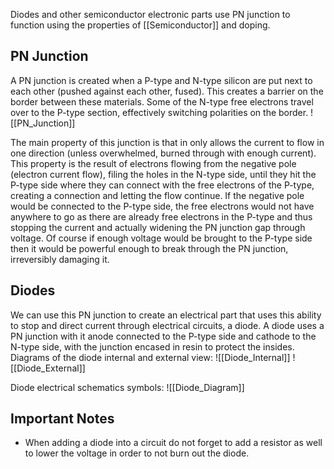 Diodes and other semiconductor electronic parts use PN junction to function using the properties of [[Semiconductor]] and doping.
## PN Junction
A PN junction is created when a P-type and N-type silicon are put next to each other (pushed against each other, fused). This creates a barrier on the border between these materials. Some of the N-type free electrons travel over to the P-type section, effectively switching polarities on the border.
![[PN_Junction]]

The main property of this junction is that in only allows the current to flow in one direction (unless overwhelmed, burned through with enough current). This property is the result of electrons flowing from the negative pole (electron current flow), filing the holes in the N-type side, until they hit the P-type side where they can connect with the free electrons of the P-type, creating a connection and letting the flow continue. If the negative pole would be connected to the P-type side, the free electrons would not have anywhere to go as there are already free electrons in the P-type and thus stopping the current and actually widening the PN junction gap through voltage. Of course if enough voltage would be brought to the P-type side then it would be powerful enough to break through the PN junction, irreversibly damaging it.

## Diodes
We can use this PN junction to create an electrical part that uses this ability to stop and direct current through electrical circuits, a diode. A diode uses a PN junction with it anode connected to the P-type side and cathode to the N-type side, with the junction encased in resin to protect the insides.
Diagrams of the diode internal and external view:
![[Diode_Internal]]
![[Diode_External]]

Diode electrical schematics symbols:
![[Diode_Diagram]]

## Important Notes
- When adding a diode into a circuit do not forget to add a resistor as well to lower the voltage in order to not burn out the diode.